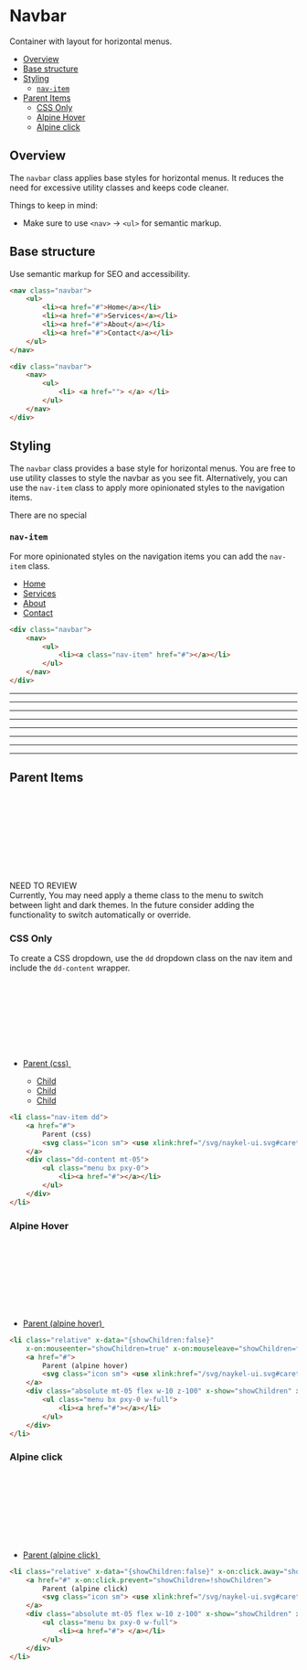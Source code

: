 # Navbar

<p class="lead">Container with layout for horizontal menus.</p>

- [Overview](#overview)
- [Base structure](#base-structure)
- [Styling](#styling)
    - [`nav-item`](#nav-item)
- [Parent Items](#parent-items)
    - [CSS Only](#css-only)
    - [Alpine Hover](#alpine-hover)
    - [Alpine click](#alpine-click)


## Overview

The `navbar` class applies base styles for horizontal menus. It reduces the need for
excessive utility classes and keeps code cleaner.

Things to keep in mind:

- Make sure to use `<nav>` -> `<ul>` for semantic markup.

## Base structure

Use semantic markup for SEO and accessibility.

```html +parse
<nav class="navbar">
    <ul>
        <li><a href="#">Home</a></li>
        <li><a href="#">Services</a></li>
        <li><a href="#">About</a></li>
        <li><a href="#">Contact</a></li>
    </ul>
</nav>
```

```html
<div class="navbar">
    <nav>
        <ul>
            <li> <a href=""> </a> </li>
        </ul>
    </nav>
</div>
```

## Styling
<!-- fix this comment, it is not completly accurate -->
The `navbar` class provides a base style for horizontal menus. You are free to use utility
classes to style the navbar as you see fit. Alternatively, you can use the `nav-item`
class to apply more opinionated styles to the navigation items.

There are no special 

### `nav-item`

For more opinionated styles on the navigation items you can add the `nav-item` class.

<div class="navbar dark">
    <nav>
        <ul>
            <li><a class="nav-item" href="#">Home</a></li>
            <li><a class="nav-item" href="#">Services</a></li>
            <li><a class="nav-item" href="#">About</a></li>
            <li><a class="nav-item" href="#">Contact</a></li>
        </ul>
    </nav>
</div>

```html
<div class="navbar">
    <nav>
        <ul>
            <li><a class="nav-item" href="#"></a></li>
        </ul>
    </nav>
</div>
```

---
---
---
---
---
---
---
---
## Parent Items

<div class="bx purple flex">
    <svg class="icon wh-4 fs0 mr-2"><use xlink:href="/svg/naykel-ui.svg#search"></use></svg>
    <div>
    <div class="bx-title">NEED TO REVIEW</div>
    Currently, You may need apply a theme class to the menu to switch between light and dark themes. In the future consider adding the functionality to switch automatically or override.
    </div>
</div>

### CSS Only

To create a CSS dropdown, use the `dd` dropdown class on the nav item and include the `dd-content` wrapper.

<div class="navbar ha-l dark">
    <nav>
        <ul>
            <li class="nav-item dd">
                <a href="#">
                    Parent (css)
                    <svg class="icon sm"> <use xlink:href="/svg/naykel-ui.svg#caret-down"></use> </svg>
                </a>
                <div class="dd-content mt-05">
                    <ul class="menu dark bx pxy-0">
                        <li><a href="#">Child</a></li>
                        <li><a href="#">Child</a></li>
                        <li><a href="#">Child</a></li>
                    </ul>
                </div>
            </li>
        </ul>
    </nav>
</div>

```html
<li class="nav-item dd">
    <a href="#">
        Parent (css)
        <svg class="icon sm"> <use xlink:href="/svg/naykel-ui.svg#caret-down"></use> </svg>
    </a>
    <div class="dd-content mt-05">
        <ul class="menu bx pxy-0">
            <li><a href="#"></a></li>
        </ul>
    </div>
</li>
```

### Alpine Hover

<div class="navbar ha-l dark">
    <nav>
        <ul>
            <li class="relative" x-data="{showChildren:false}"
                x-on:mouseenter="showChildren=true" x-on:mouseleave="showChildren=false">
                <a href="#">
                    Parent (alpine hover)
                    <svg class="icon sm"> <use xlink:href="/svg/naykel-ui.svg#caret-down"></use> </svg>
                </a>
                <div class="absolute mt-05 flex w-10 z-100" x-show="showChildren" x-transition.duration style="display: none;">
                    <ul class="menu stone bx pxy-0 w-full">
                        <li><a href="#">Child</a></li>
                        <li><a href="#">Child</a></li>
                        <li><a href="#">Child</a></li>
                    </ul>
                </div>
            </li>
        </ul>
    </nav>
</div>

```html
<li class="relative" x-data="{showChildren:false}"
    x-on:mouseenter="showChildren=true" x-on:mouseleave="showChildren=false">
    <a href="#">
        Parent (alpine hover)
        <svg class="icon sm"> <use xlink:href="/svg/naykel-ui.svg#caret-down"></use> </svg>
    </a>
    <div class="absolute mt-05 flex w-10 z-100" x-show="showChildren" x-transition.duration style="display: none;">
        <ul class="menu bx pxy-0 w-full">
            <li><a href="#"></a></li>
        </ul>
    </div>
</li>
```

### Alpine click

<div class="navbar ha-l dark">
    <nav>
        <ul>
            <li class="relative" x-data="{showChildren:false}" x-on:click.away="showChildren=false">
                <a href="#" x-on:click.prevent="showChildren=!showChildren">
                    Parent (alpine click)
                    <svg class="icon sm"> <use xlink:href="/svg/naykel-ui.svg#caret-down"></use> </svg>
                </a>
                <div class="absolute mt-05 flex w-10 z-100" x-show="showChildren" x-transition.duration style="display: none;">
                    <ul class="menu rose bx pxy-0 w-full">
                        <li><a href="#">Child</a></li>
                        <li><a href="#">Child</a></li>
                        <li><a href="#">Child</a></li>
                    </ul>
                </div>
            </li>
        </ul>
    </nav>
</div>


```html
<li class="relative" x-data="{showChildren:false}" x-on:click.away="showChildren=false">
    <a href="#" x-on:click.prevent="showChildren=!showChildren">
        Parent (alpine click)
        <svg class="icon sm"> <use xlink:href="/svg/naykel-ui.svg#caret-down"></use> </svg>
    </a>
    <div class="absolute mt-05 flex w-10 z-100" x-show="showChildren" x-transition.duration style="display: none;">
        <ul class="menu bx pxy-0 w-full">
            <li><a href="#"> </a></li>
        </ul>
    </div>
</li>
```

